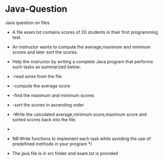 # Java-Question
Java question on files 


 * A file exam.txt contains scores of 20 students in their first programming test.
 * An instructor wants to compute the average,maximum and minimum scores and later sort the scores.
 * Help the instructor by writing a complete Java program that performs such tasks as summarized below:
 * -read sores from the file
 * -compute the average score
 * -find the maximum and minimum scores
 * -sort the scores in ascending order
 * -Write the calculated average,minimum score,maximum score and sorted scores back into the file.
 * 
 * NB:Write functions to implement each task while avoiding the use of predefined methods in your program
 */
 
  * The java file is in src folder and exam.txt is provided
